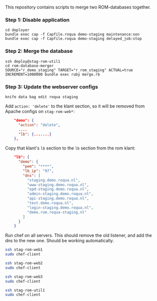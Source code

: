 This repository contains scripts to merge two ROM-databases together.

### Step 1: Disable application

```
cd deployer
bundle exec cap -f Capfile.roqua demo-staging maintenance:xon
bundle exec cap -f Capfile.roqua demo-staging delayed_job:stop
```

### Step 2: Merge the database

```
ssh deploy@stag-rom-util1
cd rom-database-merger
SOURCE="r_demo_staging" TARGET="r_rom_staging" ACTUAL=true INCREMENT=1000000 bundle exec ruby merge.rb
```

### Step 3: Update the webserver configs

```
knife data bag edit roqua staging
```

Add `action: 'delete'` to the klant section, so it will be removed from Apache configs on `stag-rom-web*`:

```json
    "demo": {
      "action": "delete",
      ....
      "lb": {.......}
    },
```

Copy that klant's `lb` section to the `lb` section from the rom klant:

```json
    "lb": {
      "demo": {
        "pem": "****",
        "lb_ip": "97",
        "dns": [
          "staging.demo.roqua.nl",
          "www-staging.demo.roqua.nl",
          "epd-staging.demo.roqua.nl",
          "admin-staging.demo.roqua.nl",
          "api-staging.demo.roqua.nl",
          "test.demo.roqua.nl",
          "login-staging.demo.roqua.nl",
          "demo.rom.roqua-staging.nl"
        ]
      }
    }
```

Run chef on all servers. This should remove the old listener, and add the dns to the new one. Should be working automatically.

```bash
ssh stag-rom-web1
sudo chef-client

ssh stag-rom-web2
sudo chef-client

ssh stag-rom-web3
sudo chef-client

ssh stag-rom-util1
sudo chef-client
```
